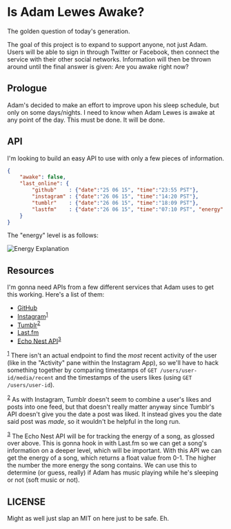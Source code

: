 Is Adam Lewes Awake?
=====================

The golden question of today's generation.

The goal of this project is to expand to support anyone, not just Adam. Users
will be able to sign in through Twitter or Facebook, then connect the service
with their other social networks. Information will then be thrown around until
the final answer is given: Are you awake right now?

Prologue
----------

Adam's decided to make an effort to improve upon his sleep schedule, but only on some days/nights. I need to know when Adam Lewes is awake at any point of the day. This must be done. It will be done.

API
---

I'm looking to build an easy API to use with only a few pieces of information.

```json
{
	"awake": false,
	"last_online": {
		"github"    : {"date":"25 06 15", "time":"23:55 PST"},
		"instagram" : {"date":"26 06 15", "time":"14:20 PST"},
		"tumblr"    : {"date":"26 06 15", "time":"18:09 PST"},
		"lastfm"    : {"date":"26 06 15", "time":"07:10 PST", "energy": 0.515896}
	}
}
```

The "energy" level is as follows:

![Energy Explanation](http://i.imgur.com/YgFwNxp.png)

Resources
---------

I'm gonna need APIs from a few different services that Adam uses to get this
working. Here's a list of them:

- [GitHub](https://developer.github.com/v3/)
- [Instagram](https://instagram.com/developer/endpoints/users/)<sup><a href="#fn1" id="f1">1</a></sup>
- [Tumblr](https://www.tumblr.com/docs/en/api/v2)<sup><a href="#fn2" id="f2">2</a></sup>
- [Last.fm](http://www.last.fm/api)
- [Echo Nest API](http://developer.echonest.com/docs/v4)<sup><a href="#fn3" id="f3">3</a></sup>

<sup><a href="#f1">1</a></sup> There isn't an actual endpoint to find the *most* recent activity of the user (like in the "Activity" pane within the Instagram App), so we'll have to hack something together by comparing timestamps of `GET /users/user-id/media/recent` and the timestamps of the users likes (using `GET /users/user-id`).

<sup><a href="#f1">2</a></sup> As with Instagram, Tumblr doesn't seem to combine a user's likes and posts into one feed, but that doesn't really matter anyway since Tumblr's API doesn't give you the date a post was liked. It instead gives you the date said post was *made*, so it wouldn't be helpful in the long run.

<sup><a href="#f3">3</a></sup> The Echo Nest API will be for tracking the energy of a song, as glossed over above. This is gonna hook in with Last.fm so we can get a song's information on a deeper level, which will be important. With this API we can get the energy of a song, which returns a float value from 0-1. The higher the number the more energy the song contains. We can use this to determine (or guess, really) if Adam has music playing while he's sleeping or not (soft music or not).

LICENSE
-------

Might as well just slap an MIT on here just to be safe. Eh.
